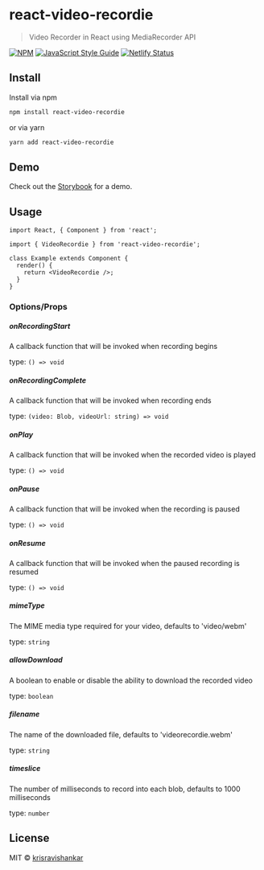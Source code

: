# react-video-recordie

> Video Recorder in React using MediaRecorder API

[![NPM](https://img.shields.io/npm/v/react-video-recordie.svg)](https://www.npmjs.com/package/react-video-recordie) [![JavaScript Style Guide](https://img.shields.io/badge/code_style-standard-brightgreen.svg)](https://standardjs.com) [![Netlify Status](https://api.netlify.com/api/v1/badges/6ab428ac-c45a-4938-974a-6f8b9a3f9af4/deploy-status)](https://app.netlify.com/sites/react-video-recordie/deploys)

## Install

Install via npm

```bash
npm install react-video-recordie
```

or via yarn

```bash
yarn add react-video-recordie
```

## Demo

Check out the [Storybook](https://react-video-recordie.netlify.app) for a demo.

## Usage

```tsx
import React, { Component } from 'react';

import { VideoRecordie } from 'react-video-recordie';

class Example extends Component {
  render() {
    return <VideoRecordie />;
  }
}
```

### Options/Props

##### onRecordingStart

A callback function that will be invoked when recording begins

type: `() => void`

##### onRecordingComplete

A callback function that will be invoked when recording ends

type: `(video: Blob, videoUrl: string) => void`

##### onPlay

A callback function that will be invoked when the recorded video is played

type: `() => void`

##### onPause

A callback function that will be invoked when the recording is paused

type: `() => void`

##### onResume

A callback function that will be invoked when the paused recording is resumed

type: `() => void`

##### mimeType

The MIME media type required for your video, defaults to 'video/webm'

type: `string`

##### allowDownload

A boolean to enable or disable the ability to download the recorded video

type: `boolean`

##### filename

The name of the downloaded file, defaults to 'videorecordie.webm'

type: `string`

##### timeslice

The number of milliseconds to record into each blob, defaults to 1000 milliseconds

type: `number`

## License

MIT © [krisravishankar](https://github.com/krisravishankar)
